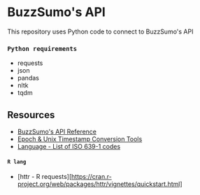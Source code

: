 # BuzzSumo's API
This repository uses Python code to connect to BuzzSumo's API


### `Python requirements`

- requests
- json
- pandas
- nltk
- tqdm


## Resources

- [BuzzSumo's API Reference](https://developers.buzzsumo.com/reference)
- [Epoch & Unix Timestamp Conversion Tools](https://www.epochconverter.com/)
- [Language - List of ISO 639-1 codes](https://en.wikipedia.org/wiki/List_of_ISO_639-1_codes)

#### `R lang`
- [httr - R requests][https://cran.r-project.org/web/packages/httr/vignettes/quickstart.html]
